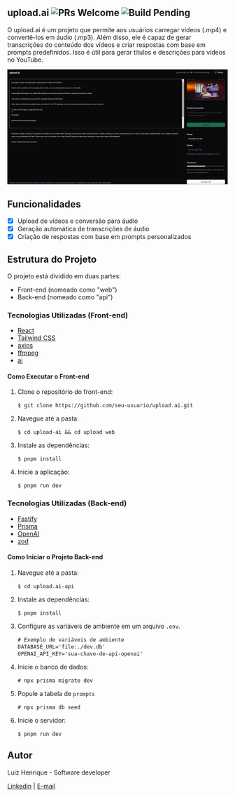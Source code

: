 

## upload.ai ![PRs Welcome](https://img.shields.io/badge/PRs-welcome-brightgreen.svg) ![Build Pending](https://img.shields.io/badge/build-pending-yellow.svg)

O upload.ai é um projeto que permite aos usuários carregar vídeos (.mp4) e convertê-los em áudio (.mp3). Além disso, ele é capaz de gerar transcrições do conteúdo dos vídeos e criar respostas com base em prompts predefinidos. Isso é útil para gerar títulos e descrições para vídeos no YouTube.

![Capa do Projeto](https://raw.githubusercontent.com/lui7henrique/upload-ai/main/cover.jpeg)

## Funcionalidades
- [x] Upload de vídeos e conversão para áudio
- [x] Geração automática de transcrições de áudio
- [x] Criação de respostas com base em prompts personalizados

## Estrutura do Projeto
O projeto está dividido em duas partes:
- Front-end (nomeado como "web")
- Back-end (nomeado como "api")

### Tecnologias Utilizadas (Front-end)

- [React](https://reactjs.org/)
- [Tailwind CSS](https://tailwindcss.com/)
- [axios](https://axios-http.com/)
- [ffmpeg](https://ffmpeg.org/)
- [ai](https://github.com/fake/ai)

#### Como Executar o Front-end

1. Clone o repositório do front-end:

   ```shell
   $ git clone https://github.com/seu-usuario/upload.ai.git
   ```

2. Navegue até a pasta:

   ```shell
   $ cd upload-ai && cd upload web
   ```

3. Instale as dependências:

   ```shell
   $ pnpm install
   ```

4. Inicie a aplicação:

   ```shell
   $ pnpm run dev
   ```

### Tecnologias Utilizadas (Back-end)

- [Fastify](https://fastify.io/)
- [Prisma](https://www.prisma.io/)
- [OpenAI](https://openai.com/)
- [zod](https://github.com/colinhacks/zod)

#### Como Iniciar o Projeto Back-end

1. Navegue até a pasta:

   ```shell
   $ cd upload.ai-api
   ```

2. Instale as dependências:

   ```shell
   $ pnpm install
   ```

3. Configure as variáveis de ambiente em um arquivo `.env`.

   ```shell
   # Exemplo de variáveis de ambiente
   DATABASE_URL='file:./dev.db'
   OPENAI_API_KEY='sua-chave-de-api-openai'
   ```

3. Inicie o banco de dados: 

   ```shell
   # npx prisma migrate dev 
   ```

4. Popule a tabela de `prompts`

   ```shell
   # npx prisma db seed
   ```

5. Inicie o servidor:

   ```shell
   $ pnpm run dev
   ```

## Autor

Luiz Henrique - Software developer

[Linkedin](https://www.linkedin.com/in/luiz-henrique7/) | [E-mail](mailto:7henrique18@gmail.com)
